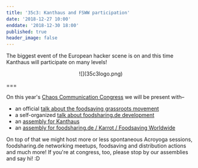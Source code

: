 ```yaml
---
title: '35c3: Kanthaus and FSWW participation'
date: '2018-12-27 10:00'
enddate: '2018-12-30 18:00'
published: true
header_image: false
---
```


The biggest event of the European hacker scene is on and this time Kanthaus will participate on many levels!

<div markdown="1" style="text-align:center;">
![](35c3logo.png)
</div>

===

On this year's [Chaos Communication Congress](https://en.wikipedia.org/wiki/Chaos_Communication_Congress) we will be present with–
- an official [talk about the foodsaving grassroots movement](https://fahrplan.events.ccc.de/congress/2018/Fahrplan/events/9882.html)
- a self-organized [talk about foodsharing.de development](https://events.ccc.de/congress/2018/wiki/index.php/Session:Foodsharing.de_call_for_web_developers)
- an [assembly for Kanthaus](https://signup.c3assemblies.de/assembly/64a868bc-3324-4cc8-9044-33f15c033218)
- an [assembly for foodsharing.de / Karrot / Foodsaving Worldwide](https://signup.c3assemblies.de/assembly/0092ac7e-f110-414c-b848-dd3954916166)

On top of that we might host more or less spontaneous Acroyoga sessions, foodsharing.de networking meetups, foodsaving and distribution actions and much more! If you're at congress, too, please stop by our assemblies and say hi! :D
